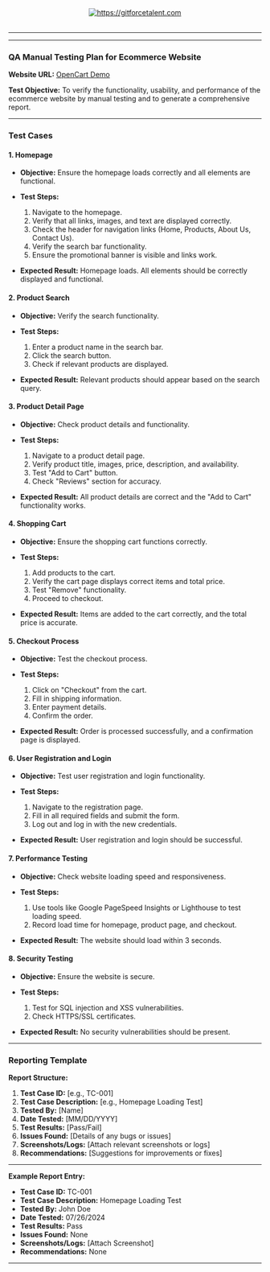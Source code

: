 <div align="center">
	<a target="_blank" href="https://gitforcetalent.com">
        <picture>
            <source media="(prefers-color-scheme: dark)" srcset="https://gitforcetalent.com/_next/image?url=%2Fimages%2Flogo-light.png&w=1920&q=75">
            <source media="(prefers-color-scheme: light)" srcset="https://gitforcetalent.com/_next/image?url=%2Fimages%2Flogo.png&w=1920&q=75">
            <img alt="https://gitforcetalent.com" src="https://gitforcetalent.com/_next/image?url=%2Fimages%2Flogo.png">
        </picture>
	</a>
    <br />
    <br />
</div>

---

---


### QA Manual Testing Plan for Ecommerce Website

**Website URL:** [OpenCart Demo](https://demo.opencart.com/)

**Test Objective:** To verify the functionality, usability, and performance of the ecommerce website by manual testing and to generate a comprehensive report.



---

### Test Cases

#### 1. **Homepage**

- **Objective:** Ensure the homepage loads correctly and all elements are functional.
  
- **Test Steps:**
  1. Navigate to the homepage.
  2. Verify that all links, images, and text are displayed correctly.
  3. Check the header for navigation links (Home, Products, About Us, Contact Us).
  4. Verify the search bar functionality.
  5. Ensure the promotional banner is visible and links work.

- **Expected Result:** Homepage loads. All elements should be correctly displayed and functional.

#### 2. **Product Search**

- **Objective:** Verify the search functionality.

- **Test Steps:**
  1. Enter a product name in the search bar.
  2. Click the search button.
  3. Check if relevant products are displayed.

- **Expected Result:** Relevant products should appear based on the search query.

#### 3. **Product Detail Page**

- **Objective:** Check product details and functionality.

- **Test Steps:**
  1. Navigate to a product detail page.
  2. Verify product title, images, price, description, and availability.
  3. Test "Add to Cart" button.
  4. Check "Reviews" section for accuracy.

- **Expected Result:** All product details are correct and the "Add to Cart" functionality works.

#### 4. **Shopping Cart**

- **Objective:** Ensure the shopping cart functions correctly.

- **Test Steps:**
  1. Add products to the cart.
  2. Verify the cart page displays correct items and total price.
  3. Test "Remove" functionality.
  4. Proceed to checkout.

- **Expected Result:** Items are added to the cart correctly, and the total price is accurate.

#### 5. **Checkout Process**

- **Objective:** Test the checkout process.

- **Test Steps:**
  1. Click on "Checkout" from the cart.
  2. Fill in shipping information.
  3. Enter payment details.
  4. Confirm the order.

- **Expected Result:** Order is processed successfully, and a confirmation page is displayed.

#### 6. **User Registration and Login**

- **Objective:** Test user registration and login functionality.

- **Test Steps:**
  1. Navigate to the registration page.
  2. Fill in all required fields and submit the form.
  3. Log out and log in with the new credentials.

- **Expected Result:** User registration and login should be successful.


#### 7. **Performance Testing**

- **Objective:** Check website loading speed and responsiveness.

- **Test Steps:**
  1. Use tools like Google PageSpeed Insights or Lighthouse to test loading speed.
  2. Record load time for homepage, product page, and checkout.

- **Expected Result:** The website should load within 3 seconds.

#### 8. **Security Testing**

- **Objective:** Ensure the website is secure.

- **Test Steps:**
  1. Test for SQL injection and XSS vulnerabilities.
  2. Check HTTPS/SSL certificates.

- **Expected Result:** No security vulnerabilities should be present.


---

### Reporting Template

**Report Structure:**

1. **Test Case ID:** [e.g., TC-001]
2. **Test Case Description:** [e.g., Homepage Loading Test]
3. **Tested By:** [Name]
4. **Date Tested:** [MM/DD/YYYY]
5. **Test Results:** [Pass/Fail]
6. **Issues Found:** [Details of any bugs or issues]
7. **Screenshots/Logs:** [Attach relevant screenshots or logs]
8. **Recommendations:** [Suggestions for improvements or fixes]

---

**Example Report Entry:**

- **Test Case ID:** TC-001
- **Test Case Description:** Homepage Loading Test
- **Tested By:** John Doe
- **Date Tested:** 07/26/2024
- **Test Results:** Pass
- **Issues Found:** None
- **Screenshots/Logs:** [Attach Screenshot]
- **Recommendations:** None

---
